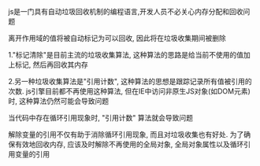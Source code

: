js是一门具有自动垃圾回收机制的编程语言,开发人员不必关心内存分配和回收问题

离开作用域的值将被自动标记为可以回收, 因此将在垃圾收集期间被删除

1."标记清除"是目前主流的垃圾收集算法, 这种算法的思路是给当前不使用的值加上标记, 然后再回收其内存

2.另一种垃圾收集算法是"引用计数", 这种算法的思想是跟踪记录所有值被引用的次数. js引擎目前都不再使用这种算法, 但在IE中访问非原生JS对象(如DOM元素)时, 这种算法仍然可能会导致问题

当代码中存在循环引用现象时, "引用计数" 算法就会导致问题

解除变量的引用不仅有助于消除循环引用现象, 而且对垃圾收集也有好处. 为了确保有效地回收内存, 应该及时解除不再使用的全局对象, 全局对象属性以及循环引用变量的引用
